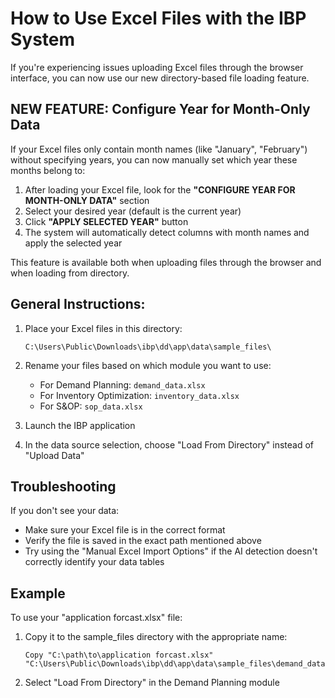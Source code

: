 # How to Use Excel Files with the IBP System

If you're experiencing issues uploading Excel files through the browser interface, you can now use our new directory-based file loading feature.

## NEW FEATURE: Configure Year for Month-Only Data

If your Excel files only contain month names (like "January", "February") without specifying years, you can now manually set which year these months belong to:

1. After loading your Excel file, look for the **"CONFIGURE YEAR FOR MONTH-ONLY DATA"** section
2. Select your desired year (default is the current year)
3. Click **"APPLY SELECTED YEAR"** button
4. The system will automatically detect columns with month names and apply the selected year

This feature is available both when uploading files through the browser and when loading from directory.

## General Instructions:

1. Place your Excel files in this directory:
   ```
   C:\Users\Public\Downloads\ibp\dd\app\data\sample_files\
   ```

2. Rename your files based on which module you want to use:
   - For Demand Planning: `demand_data.xlsx`
   - For Inventory Optimization: `inventory_data.xlsx`
   - For S&OP: `sop_data.xlsx`

3. Launch the IBP application

4. In the data source selection, choose "Load From Directory" instead of "Upload Data"

## Troubleshooting

If you don't see your data:
- Make sure your Excel file is in the correct format
- Verify the file is saved in the exact path mentioned above
- Try using the "Manual Excel Import Options" if the AI detection doesn't correctly identify your data tables

## Example

To use your "application forcast.xlsx" file:

1. Copy it to the sample_files directory with the appropriate name:
   ```
   Copy "C:\path\to\application forcast.xlsx" "C:\Users\Public\Downloads\ibp\dd\app\data\sample_files\demand_data.xlsx"
   ```

2. Select "Load From Directory" in the Demand Planning module
